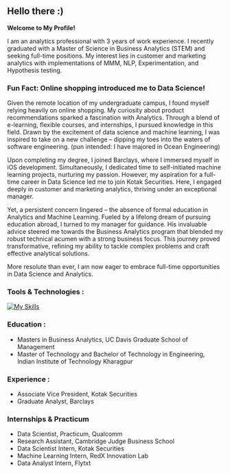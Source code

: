 ## Hello there :) 
**Welcome to My Profile!**

I am an analytics professional with 3 years of work experience. I recently graduated with a Master of Science in Business Analytics (STEM) and seeking full-time positions. My interest lies in customer and marketing analytics with implementations of MMM, NLP, Experimentation, and Hypothesis testing.
 
### Fun Fact: Online shopping introduced me to Data Science!

Given the remote location of my undergraduate campus, I found myself relying heavily on online shopping. My curiosity about product recommendations sparked a fascination with Analytics. Through a blend of e-learning, flexible courses, and internships, I pursued knowledge in this field. Drawn by the excitement of data science and machine learning, I was inspired to take on a new challenge – dipping my toes into the waters of software engineering. (pun intended: I have majored in Ocean Engineering)

Upon completing my degree, I joined Barclays, where I immersed myself in iOS development. Simultaneously, I dedicated time to self-initiated machine learning projects, nurturing my passion. However, my aspiration for a full-time career in Data Science led me to join Kotak Securities. Here, I engaged deeply in customer and marketing analytics, thriving under an exceptional manager.

Yet, a persistent concern lingered – the absence of formal education in Analytics and Machine Learning. Fueled by a lifelong dream of pursuing education abroad, I turned to my manager for guidance. His invaluable advice steered me towards the Business Analytics program that blended my robust technical acumen with a strong business focus. This journey proved transformative, refining my ability to tackle complex problems and craft effective analytical solutions.

More resolute than ever, I am now eager to embrace full-time opportunities in Data Science and Analytics.

### Tools & Technologies :

[![My Skills](https://skillicons.dev/icons?i=py,r,mysql,mongodb,aws,gcp,azure,tensorflow,kafka)](https://skillicons.dev)

### Education :
* Masters in Business Analytics, UC Davis Graduate School of Management
* Master of Technology and Bachelor of Technology in Engineering, Indian Institute of Technology Kharagpur

### Experience :
* Associate Vice President, Kotak Securities
* Graduate Analyst, Barclays

### Internships & Practicum
* Data Scientist, Practicum, Qualcomm
* Research Assistant, Cambridge Judge Business School
* Data Scientist Intern, Kotak Securities
* Machine Learning Intern, RedX Innovation Lab
* Data Analyst Intern, Flytxt

<!---
![Arpita's GitHub stats](https://github-readme-stats.vercel.app/api?username=arpitamangal&theme=graywhite&show_icons=true&hide_border=true&card_width=350)![GitHub Streak](http://github-readme-streak-stats.herokuapp.com/?user=arpitamangal&theme=graywhite&hide_border=true&card_width=400)
--->


